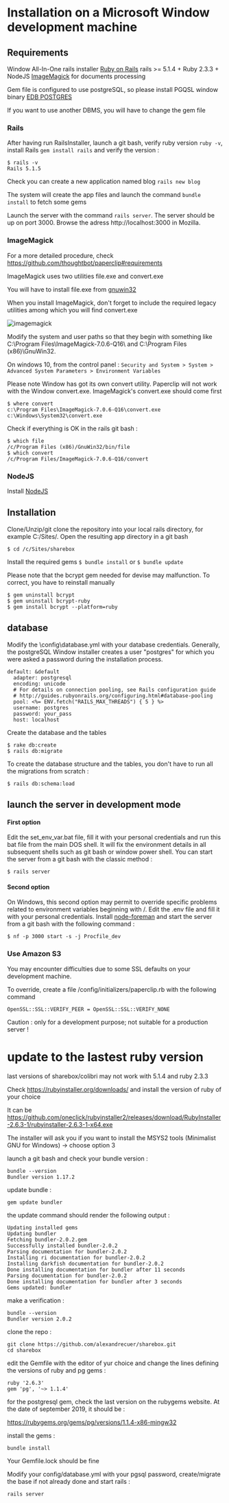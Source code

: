 # Installation on a Microsoft Window development machine

## Requirements
Window All-In-One rails installer [Ruby on Rails](http://railsinstaller.org/en) rails >= 5.1.4 + Ruby 2.3.3 + NodeJS
[ImageMagick](http://www.imagemagick.org) for documents processing

Gem file is configured to use postgreSQL, so please install PGQSL window binary
[EDB POSTGRES](https://www.enterprisedb.com/)

If you want to use another DBMS, you will have to change the gem file

### Rails

After having run RailsInstaller, launch a git bash, verify ruby version ``ruby -v``, install Rails ``gem install rails`` and verify the version :
```
$ rails -v
Rails 5.1.5
```
Check you can create a new application named blog ``rails new blog``

The system will create the app files and launch the command ``bundle install`` to fetch some gems

Launch the server with the command ``rails server``. The server should be up on port 3000. Browse the adress http://localhost:3000 in Mozilla.

### ImageMagick

For a more detailed procedure, check https://github.com/thoughtbot/paperclip#requirements

ImageMagick uses two utilities file.exe and convert.exe

You will have to install file.exe from [gnuwin32](http://gnuwin32.sourceforge.net/packages/file.htm)

When you install ImageMagick, don't forget to include the required legacy utilities among which you will find convert.exe

![imagemagick](files/imagemagick.png)

Modify the system and user paths so that they begin with something like C:\Program Files\ImageMagick-7.0.6-Q16\ and C:\Program Files (x86)\GnuWin32.

On windows 10, from the control panel :
``
Security and System > System > Advanced System Parameters > Environment Variables
``

Please note Window has got its own convert utility. Paperclip will not work with the Window convert.exe. ImageMagick's convert.exe should come first
```
$ where convert
c:\Program Files\ImageMagick-7.0.6-Q16\convert.exe
c:\Windows\System32\convert.exe
```
Check if everything is OK in the rails git bash :
```
$ which file
/c/Program Files (x86)/GnuWin32/bin/file
$ which convert
/c/Program Files/ImageMagick-7.0.6-Q16/convert
```

### NodeJS

Install [NodeJS](https://nodejs.org/en/download/)

## Installation
Clone/Unzip/git clone the repository into your local rails directory, for example C:/Sites/. 
Open the resulting app directory in a git bash 
```
$ cd /c/Sites/sharebox
```
Install the required gems ``$ bundle install`` or ``$ bundle update``

Please note that the bcrypt gem needed for devise may malfunction.
To correct, you have to reinstall manually
```
$ gem uninstall bcrypt
$ gem uninstall bcrypt-ruby
$ gem install bcrypt --platform=ruby
```
## database

Modify the \config\database.yml with your database credentials. 
Generally, the postgreSQL Window installer creates a user "postgres" for which you were asked a password during the installation process. 
```
default: &default
  adapter: postgresql
  encoding: unicode
  # For details on connection pooling, see Rails configuration guide
  # http://guides.rubyonrails.org/configuring.html#database-pooling
  pool: <%= ENV.fetch("RAILS_MAX_THREADS") { 5 } %>
  username: postgres
  password: your_pass
  host: localhost
```

Create the database and the tables
```
$ rake db:create
$ rails db:migrate
```
To create the database structure and the tables, you don't have to run all the migrations from scratch :
```
$ rails db:schema:load
```
## launch the server in development mode

#### First option
Edit the set_env_var.bat file, fill it with your personal credentials and run this bat file from the main DOS shell. It will fix the environment details in all subsequent shells such as git bash or window power shell. You can start the server from a git bash with the classic method :
```
$ rails server
```

#### Second option 
On Windows, this second option may permit to override specific problems related to environment variables beginning with /. Edit the .env file and fill it with your personal credentials. Install [node-foreman](https://github.com/strongloop/node-foreman) and start the server from a git bash with the following command :
```
$ nf -p 3000 start -s -j Procfile_dev
```

### Use Amazon S3
You may encounter difficulties due to some SSL defaults on your development machine.

To override, create a file /config/initializers/paperclip.rb with the following command
```
OpenSSL::SSL::VERIFY_PEER = OpenSSL::SSL::VERIFY_NONE
```
Caution : only for a development purpose; not suitable for a production server !

# update to the lastest ruby version

last versions of sharebox/colibri may not work with 5.1.4 and ruby 2.3.3

Check https://rubyinstaller.org/downloads/ and install the version of ruby of your choice

It can be https://github.com/oneclick/rubyinstaller2/releases/download/RubyInstaller-2.6.3-1/rubyinstaller-2.6.3-1-x64.exe

The installer will ask you if you want to install the MSYS2 tools (Minimalist GNU for Windows) -> choose option 3

launch a git bash and check your bundle version :
```
bundle --version
Bundler version 1.17.2
```
update bundle :
```
gem update bundler
```
the update command should render the following output :
```
Updating installed gems
Updating bundler
Fetching bundler-2.0.2.gem
Successfully installed bundler-2.0.2
Parsing documentation for bundler-2.0.2
Installing ri documentation for bundler-2.0.2
Installing darkfish documentation for bundler-2.0.2
Done installing documentation for bundler after 11 seconds
Parsing documentation for bundler-2.0.2
Done installing documentation for bundler after 3 seconds
Gems updated: bundler
```
make a verification :
```
bundle --version
Bundler version 2.0.2
```
clone the repo :
```
git clone https://github.com/alexandrecuer/sharebox.git
cd sharebox
```
edit the Gemfile with the editor of yur choice and change the lines defining the versions of ruby and pg gems :
```
ruby '2.6.3'
gem 'pg', '~> 1.1.4'
```
for the postgresql gem, check the last version on the rubygems website. At the date of september 2019, it should be :

https://rubygems.org/gems/pg/versions/1.1.4-x86-mingw32

install the gems :
```
bundle install
```
Your Gemfile.lock should be fine

Modify your config/database.yml with your pgsql password, create/migrate the base if not already done and start rails :
```
rails server
```



